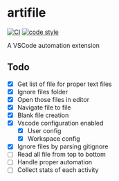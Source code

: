 # artifile

[![CI](https://github.com/rjoydip/artifile/actions/workflows/ci.yml/badge.svg)](https://github.com/rjoydip/artifile/actions/workflows/ci.yml)
[![code style](https://antfu.me/badge-code-style.svg)](https://github.com/antfu/eslint-config)

A VSCode automation extension

## Todo

- [x] Get list of file for proper text files
- [x] Ignore files folder
- [x] Open those files in editor
- [x] Navigate file to file
- [x] Blank file creation
- [x] Vscode configuration enabled
  - [x] User config
  - [x] Workspace config
- [x] Ignore files by parsing gitignore
- [ ] Read all file from top to bottom
- [ ] Handle proper automation
- [ ] Collect stats of each activity
